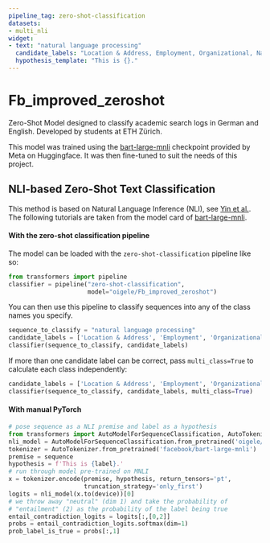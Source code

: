 ```yaml
---
pipeline_tag: zero-shot-classification
datasets:
- multi_nli
widget:
- text: "natural language processing"
  candidate_labels: "Location & Address, Employment, Organizational, Name, Service, Studies, Science"
  hypothesis_template: "This is {}." 
---
```


# Fb_improved_zeroshot

Zero-Shot Model designed to classify academic search logs in German and English. Developed by students at ETH Zürich.

This model was trained using the [bart-large-mnli](https://huggingface.co/facebook/bart-large-mnli/) checkpoint provided by Meta on Huggingface. It was then fine-tuned to suit the needs of this project.

## NLI-based Zero-Shot Text Classification

This method is based on Natural Language Inference (NLI), see [Yin et al.](https://arxiv.org/abs/1909.00161).
The following tutorials are taken from the model card of [bart-large-mnli](https://huggingface.co/facebook/bart-large-mnli/).

#### With the zero-shot classification pipeline
The model can be loaded with the `zero-shot-classification` pipeline like so:
```python
from transformers import pipeline
classifier = pipeline("zero-shot-classification",
                      model="oigele/Fb_improved_zeroshot")
```
You can then use this pipeline to classify sequences into any of the class names you specify.
```python
sequence_to_classify = "natural language processing"
candidate_labels = ['Location & Address', 'Employment', 'Organizational', 'Name', 'Service', 'Studies', 'Science']
classifier(sequence_to_classify, candidate_labels)
```
If more than one candidate label can be correct, pass `multi_class=True` to calculate each class independently:
```python
candidate_labels = ['Location & Address', 'Employment', 'Organizational', 'Name', 'Service', 'Studies', 'Science']
classifier(sequence_to_classify, candidate_labels, multi_class=True)
```
#### With manual PyTorch
```python
# pose sequence as a NLI premise and label as a hypothesis
from transformers import AutoModelForSequenceClassification, AutoTokenizer
nli_model = AutoModelForSequenceClassification.from_pretrained('oigele/Fb_improved_zeroshot/')
tokenizer = AutoTokenizer.from_pretrained('facebook/bart-large-mnli')
premise = sequence
hypothesis = f'This is {label}.'
# run through model pre-trained on MNLI
x = tokenizer.encode(premise, hypothesis, return_tensors='pt',
                     truncation_strategy='only_first')
logits = nli_model(x.to(device))[0]
# we throw away "neutral" (dim 1) and take the probability of
# "entailment" (2) as the probability of the label being true 
entail_contradiction_logits = logits[:,[0,2]]
probs = entail_contradiction_logits.softmax(dim=1)
prob_label_is_true = probs[:,1]
